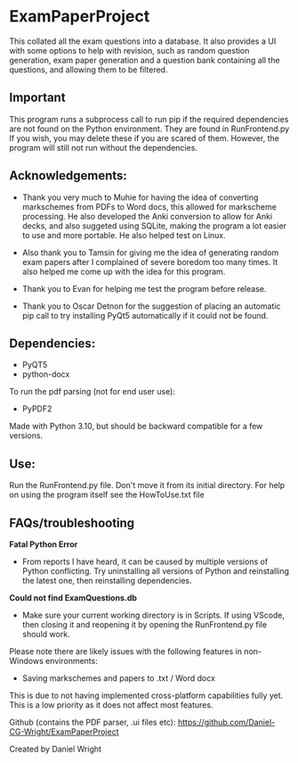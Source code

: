 # ExamPaperProject
This collated all the exam questions into a database.
It also provides a UI with some options to help with revision, such as random question generation, exam paper generation
and a question bank containing all the questions, and allowing them to be filtered.

## Important
This program runs a subprocess call to run pip if the required dependencies are not found on the Python environment.
They are found in RunFrontend.py
If you wish, you may delete these if you are scared of them. However, the program will still not run without the dependencies.

## Acknowledgements:
- Thank you very much to Muhie for having the idea of converting markschemes from PDFs to Word docs, this allowed for markscheme processing.
He also developed the Anki conversion to allow for Anki decks, and also suggeted using SQLite, making the program a lot easier
to use and more portable. He also helped test on Linux.

- Also thank you to Tamsin for giving me the idea of generating random exam papers after I complained of severe boredom too many times.
It also helped me come up with the idea for this program.

- Thank you to Evan for helping me test the program before release.

- Thank you to Oscar Detnon for the suggestion of placing an automatic pip call to try installing PyQt5 automatically if it could not be found.


## Dependencies:
- PyQT5
- python-docx

To run the pdf parsing (not for end user use):
- PyPDF2

Made with Python 3.10, but should be backward compatible for a few versions.


## Use:
Run the RunFrontend.py file. Don't move it from its initial directory.
For help on using the program itself see the HowToUse.txt file


## FAQs/troubleshooting
**Fatal Python Error**
- From reports I have heard, it can be caused by multiple versions of Python conflicting. Try uninstalling all versions of Python and reinstalling the latest one, then reinstalling dependencies.

**Could not find ExamQuestions.db**
- Make sure your current working directory is in Scripts. If using VScode, then closing it and reopening it by opening the RunFrontend.py file should work.

Please note there are likely issues with the following features in non-Windows environments:
- Saving markschemes and papers to .txt / Word docx

This is due to not having implemented cross-platform capabilities fully yet. This is a low priority as it does not affect most features.


Github (contains the PDF parser, .ui files etc):
https://github.com/Daniel-CG-Wright/ExamPaperProject

Created by Daniel Wright
